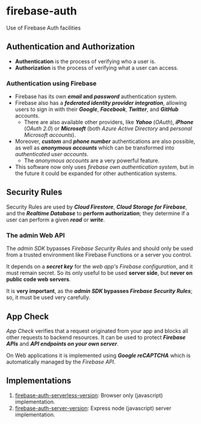# firebase-auth

Use of Firebase Auth facilities

## Authentication and Authorization

- **Authentication** is the process of verifying who a user is.
- **Authorization** is the process of verifying what a user can access.

### Authentication using Firebase

  - Firebase has its own ***email* and *password*** authentication system.
  - Firebase also has a ***federated identity provider integration***, allowing users to sign in with their ***Google***, ***Facebook***, ***Twitter***, and ***GitHub*** accounts.
    - There are also available other providers, like ***Yahoo*** (*OAuth*), ***iPhone*** (*OAuth 2.0*) or ***Microsoft*** (both *Azure Active Directory* and *personal Microsoft accounts*).
  - Moreover, ***custom*** and ***phone number*** authentications are also possible, as well as ***anonymous accounts*** which can be transformed into *authenticated user accounts*.
    - The *anonymous accounts* are a very powerful feature.
  - This software now only uses *firebase own authentication system*, but in the future it could be expanded for other authentication systems.

## Security Rules

 Security Rules are used by ***Cloud Firestore***, ***Cloud Storage for Firebase***, and the ***Realtime Database*** to **perform authorization**; they determine if a user can perform a given ***read*** or ***write***.

### The admin Web API

The *admin SDK* bypasses *Firebase Security Rules* and should only be used from a trusted environment like Firebase Functions or a server you control.

It depends on a ***secret key*** for the *web app's Firebase configuration*, and it must remain secret. So its only useful to be used **server side**, but **never on public code web servers**.

It is **very important**, as the ***admin SDK* bypasses *Firebase Security Rules***; so, it must be used very carefully.

## App Check

*App Check* verifies that a request originated from your app and blocks all other requests to backend resources. It can be used to protect ***Firebase APIs*** and ***API endpoints on your own server***.

On Web applications it is implemented using ***Google reCAPTCHA*** which is automatically managed by the *Firebase API*.

## Implementations

1. [firebase-auth-serverless-version](https://github.com/S-Cesc/firebase-auth-client-version): Browser only (javascript) implementation.
2. [firebase-auth-server-version](https://github.com/S-Cesc/firebase-auth-server-version): Express node (javascript) server implementation.
